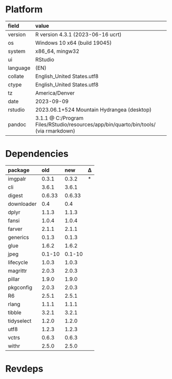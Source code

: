 # Platform

|field    |value                                                                                |
|:--------|:------------------------------------------------------------------------------------|
|version  |R version 4.3.1 (2023-06-16 ucrt)                                                    |
|os       |Windows 10 x64 (build 19045)                                                         |
|system   |x86_64, mingw32                                                                      |
|ui       |RStudio                                                                              |
|language |(EN)                                                                                 |
|collate  |English_United States.utf8                                                           |
|ctype    |English_United States.utf8                                                           |
|tz       |America/Denver                                                                       |
|date     |2023-09-09                                                                           |
|rstudio  |2023.06.1+524 Mountain Hydrangea (desktop)                                           |
|pandoc   |3.1.1 @ C:/Program Files/RStudio/resources/app/bin/quarto/bin/tools/ (via rmarkdown) |

# Dependencies

|package    |old    |new    |Δ  |
|:----------|:------|:------|:--|
|imgpalr    |0.3.1  |0.3.2  |*  |
|cli        |3.6.1  |3.6.1  |   |
|digest     |0.6.33 |0.6.33 |   |
|downloader |0.4    |0.4    |   |
|dplyr      |1.1.3  |1.1.3  |   |
|fansi      |1.0.4  |1.0.4  |   |
|farver     |2.1.1  |2.1.1  |   |
|generics   |0.1.3  |0.1.3  |   |
|glue       |1.6.2  |1.6.2  |   |
|jpeg       |0.1-10 |0.1-10 |   |
|lifecycle  |1.0.3  |1.0.3  |   |
|magrittr   |2.0.3  |2.0.3  |   |
|pillar     |1.9.0  |1.9.0  |   |
|pkgconfig  |2.0.3  |2.0.3  |   |
|R6         |2.5.1  |2.5.1  |   |
|rlang      |1.1.1  |1.1.1  |   |
|tibble     |3.2.1  |3.2.1  |   |
|tidyselect |1.2.0  |1.2.0  |   |
|utf8       |1.2.3  |1.2.3  |   |
|vctrs      |0.6.3  |0.6.3  |   |
|withr      |2.5.0  |2.5.0  |   |

# Revdeps

